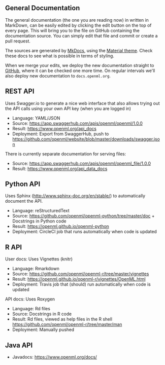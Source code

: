 ## General Documentation
The general documentation (the one you are reading now) in written in MarkDown, can be easily edited by clicking the edit button
on the top of every page. This will bring you to the file on GitHub containing the documentation source.
You can simply edit that file and commit or create a pull request.

The sources are generated by [MkDocs](http://www.mkdocs.org/), using the [Material theme](https://squidfunk.github.io/mkdocs-material/).
Check these docs to see what is possible in terms of styling.

When we merge your edits, we deploy the new documentation straight to [GitHub](https://openml.github.io/OpenML), where it can be checked one more time.
On regular intervals we'll also deploy new documentation to `docs.openml.org`.

## REST API
Uses Swagger.io to generate a nice web interface that also allows trying out the API calls using your own API key (when you are logged in)

- Language: YAML/JSON
- Source: https://app.swaggerhub.com/apis/openml/openml/1.0.0
- Result: https://www.openml.org/api_docs
- Deployment: Export from SwaggerHub, push to https://github.com/openml/website/blob/master/downloads/swagger.json

There is currently separate documentation for serving files:

- Source: https://app.swaggerhub.com/apis/openml/openml_file/1.0.0
- Result: https://www.openml.org/api_data_docs

## Python API
Uses Sphinx (http://www.sphinx-doc.org/en/stable/) to automatically document the API.

- Language: reStructuredText
- Source: https://github.com/openml/openml-python/tree/master/doc + Docstrings in Python code
- Result: https://openml.github.io/openml-python
- Deployment: CircleCI job that runs automatically when code is updated

## R API
User docs: Uses Vignettes (knitr)

- Language: Rmarkdown
- Source: https://github.com/openml/openml-r/tree/master/vignettes
- Result: https://openml.github.io/openml-r/vignettes/OpenML.html
- Deployment: Travis job that (should) run automatically when code is updated

API docs: Uses Roxygen

- Language: Rd files
- Source: Docstrings in R code
- Result: Rd files, viewed as help files in the R shell https://github.com/openml/openml-r/tree/master/man
- Deployment: Manually pushed

## Java API
- Javadocs: https://www.openml.org/docs/

